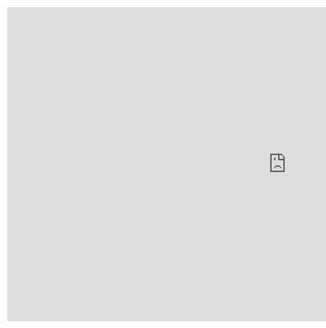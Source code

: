 
<iframe style="width:1280px;height:720px" src="https://online.anyflip.com/qgmko/yjod/index.html"  seamless="seamless" scrolling="no" frameborder="0" allowtransparency="true" allowfullscreen="true" ></iframe>

